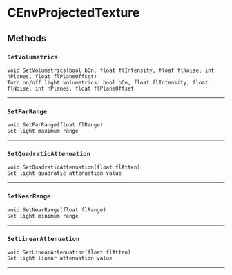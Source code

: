 # CEnvProjectedTexture

## Methods

### `SetVolumetrics`
```
void SetVolumetrics(bool bOn, float flIntensity, float flNoise, int nPlanes, float flPlaneOffset)
Turn on/off light volumetrics: bool bOn, float flIntensity, float flNoise, int nPlanes, float flPlaneOffset
```
------

### `SetFarRange`
```
void SetFarRange(float flRange)
Set light maximum range
```
------

### `SetQuadraticAttenuation`
```
void SetQuadraticAttenuation(float flAtten)
Set light quadratic attenuation value
```
------

### `SetNearRange`
```
void SetNearRange(float flRange)
Set light minimum range
```
------

### `SetLinearAttenuation`
```
void SetLinearAttenuation(float flAtten)
Set light linear attenuation value
```
------
